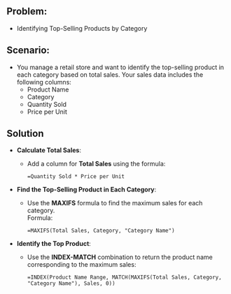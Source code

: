 ## Problem: 
- Identifying Top-Selling Products by Category
## Scenario:
- You manage a retail store and want to identify the top-selling product in each category based on total sales. Your sales data includes the following columns:
  - Product Name
  - Category
  - Quantity Sold
  - Price per Unit
 
## Solution
- **Calculate Total Sales**:
    - Add a column for **Total Sales** using the formula:  
        ```
      =Quantity Sold * Price per Unit
        ```
      
- **Find the Top-Selling Product in Each Category**:
    - Use the **MAXIFS** formula to find the maximum sales for each category.  
        Formula:  
        ```
      =MAXIFS(Total Sales, Category, "Category Name")
        ```
      
- **Identify the Top Product**:
    - Use the **INDEX-MATCH** combination to return the product name corresponding to the maximum sales:

      ```
      =INDEX(Product Name Range, MATCH(MAXIFS(Total Sales, Category, "Category Name"), Sales, 0))
      ```
